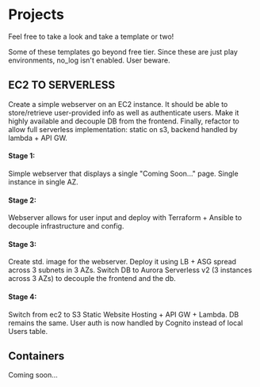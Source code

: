 # Projects

Feel free to take a look and take a template or two!

Some of these templates go beyond free tier. Since these are just play environments, no_log isn't enabled. User beware.

## EC2 TO SERVERLESS
Create a simple webserver on an EC2 instance. It should be able to store/retrieve user-provided info as well as authenticate users. Make it highly available and decouple DB from the frontend. Finally, refactor to allow full serverless implementation: static on s3, backend handled by lambda + API GW.
#### Stage 1:
Simple webserver that displays a single "Coming Soon..." page. Single instance in single AZ.
#### Stage 2:
Webserver allows for user input and deploy with Terraform + Ansible to decouple infrastructure and config.
#### Stage 3:
Create std. image for the webserver. Deploy it using LB + ASG spread across 3 subnets in 3 AZs. Switch DB to Aurora Serverless v2 (3 instances across 3 AZs) to decouple the frontend and the db.
#### Stage 4:
Switch from ec2 to S3 Static Website Hosting + API GW + Lambda. DB remains the same. User auth is now handled by Cognito instead of local Users table.

## Containers
Coming soon...
